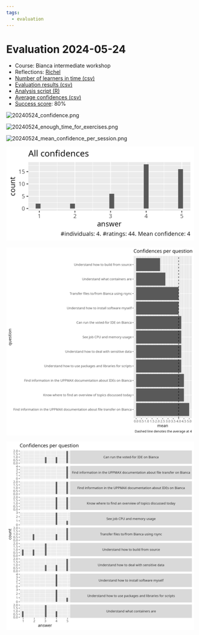 ```yaml
---
tags:
  - evaluation
---
```


# Evaluation 2024-05-24

- Course: Bianca intermediate workshop
- Reflections: [Richel](../../reflections/20240524/README.md)
- [Number of learners in time (csv)](20240524_counts.csv)
- [Evaluation results (csv)](20240524.csv)
- [Analysis script (R)](analyse.R)
- [Average confidences (csv)](average_confidences.csv)
- [Success score](success_score.txt): 80%

![20240524_confidence.png](20240524_confidence.png)

![20240524_enough_time_for_exercises.png](20240524_enough_time_for_exercises.png)

![20240524_mean_confidence_per_session.png](20240524_mean_confidence_per_session.png)

![all_confidences.png](all_confidences.png)

![average_confidences_per_question.png](average_confidences_per_question.png)

![confidences_per_question.png](confidences_per_question.png)
